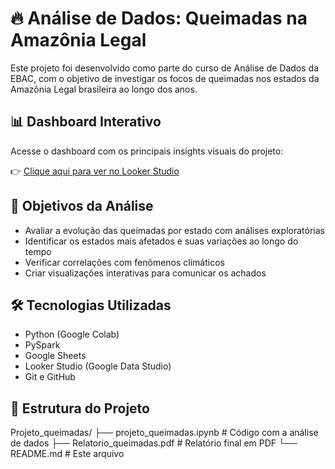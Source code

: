 # 🔥 Análise de Dados: Queimadas na Amazônia Legal

Este projeto foi desenvolvido como parte do curso de Análise de Dados da EBAC, com o objetivo de investigar os focos de queimadas nos estados da Amazônia Legal brasileira ao longo dos anos.

## 📊 Dashboard Interativo

Acesse o dashboard com os principais insights visuais do projeto:

👉 [Clique aqui para ver no Looker Studio](https://lookerstudio.google.com/reporting/9f857490-537a-48e9-8980-17d0f2b1ec79)

## 🧠 Objetivos da Análise

- Avaliar a evolução das queimadas por estado com análises exploratórias
- Identificar os estados mais afetados e suas variações ao longo do tempo
- Verificar correlações com fenômenos climáticos
- Criar visualizações interativas para comunicar os achados

## 🛠️ Tecnologias Utilizadas

- Python (Google Colab)
- PySpark
- Google Sheets
- Looker Studio (Google Data Studio)
- Git e GitHub

## 📁 Estrutura do Projeto

Projeto_queimadas/
├── projeto_queimadas.ipynb # Código com a análise de dados
├── Relatorio_queimadas.pdf # Relatório final em PDF
└── README.md # Este arquivo
